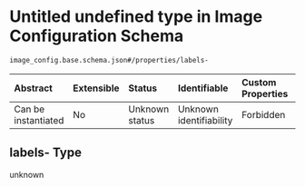 # Untitled undefined type in Image Configuration Schema

```txt
image_config.base.schema.json#/properties/labels-
```



| Abstract            | Extensible | Status         | Identifiable            | Custom Properties | Additional Properties | Access Restrictions | Defined In                                                                                      |
| :------------------ | :--------- | :------------- | :---------------------- | :---------------- | :-------------------- | :------------------ | :---------------------------------------------------------------------------------------------- |
| Can be instantiated | No         | Unknown status | Unknown identifiability | Forbidden         | Allowed               | none                | [image\_config.base.schema.json\*](../out/image_config.base.schema.json "open original schema") |

## labels- Type

unknown
